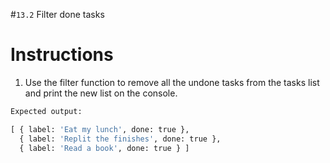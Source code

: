 #`13.2` Filter done tasks

# Instructions
1. Use the filter function to remove all the undone tasks from the tasks list and print the new list on the console.

```py
Expected output:

[ { label: 'Eat my lunch', done: true },
  { label: 'Replit the finishes', done: true },
  { label: 'Read a book', done: true } ]
  ```